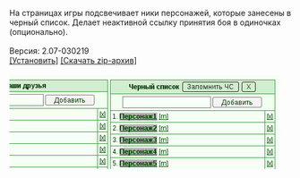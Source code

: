 На страницах игры подсвечивает ники персонажей, которые занесены в черный список. Делает неактивной ссылку принятия боя в одиночках (опционально).
<br>
<br>
Версия: 2.07-030219
<br>
[[Установить]](https://raw.githubusercontent.com/MyRequiem/comfortablePlayingInGW/master/separatedScripts/BlacklistHighlighting/blacklistHighlighting.user.js) [[Скачать zip-архив]](https://raw.githubusercontent.com/MyRequiem/comfortablePlayingInGW/master/separatedScripts/BlacklistHighlighting/blacklistHighlighting.user.js.zip)
<br>
<br>
![BlacklistHighlighting](https://raw.githubusercontent.com/MyRequiem/comfortablePlayingInGW/master/imgs/BlacklistHighlighting/screen.png)
<br>
